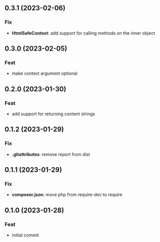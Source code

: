 ## 0.3.1 (2023-02-06)

### Fix

- **HtmlSafeContext**: add support for calling methods on the inner object

## 0.3.0 (2023-02-05)

### Feat

- make context argument optional

## 0.2.0 (2023-01-30)

### Feat

- add support for returning content strings

## 0.1.2 (2023-01-29)

### Fix

- **.gitattributes**: remove report from dist

## 0.1.1 (2023-01-29)

### Fix

- **composer.json**: move php from require-dev to require

## 0.1.0 (2023-01-28)

### Feat

- initial commit
